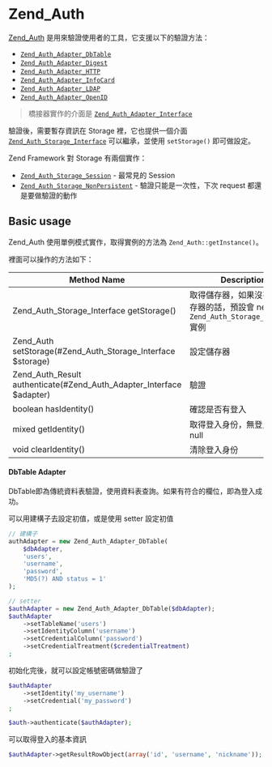 Zend_Auth
=========

[Zend_Auth](http://framework.zend.com/manual/1.12/en/zend.auth.html) 是用來驗證使用者的工具，它支援以下的驗證方法：

* [`Zend_Auth_Adapter_DbTable`](http://framework.zend.com/manual/1.12/en/zend.auth.adapter.dbtable.html)
* [`Zend_Auth_Adapter_Digest`](http://framework.zend.com/manual/1.12/en/zend.auth.adapter.digest.html)
* [`Zend_Auth_Adapter_HTTP`](http://framework.zend.com/manual/1.12/en/zend.auth.adapter.http.html)
* [`Zend_Auth_Adapter_InfoCard`](http://framework.zend.com/apidoc/1.12/files/Auth.Adapter.InfoCard.html)
* [`Zend_Auth_Adapter_LDAP`](http://framework.zend.com/manual/1.12/en/zend.auth.adapter.ldap.html)
* [`Zend_Auth_Adapter_OpenID`](http://framework.zend.com/manual/1.12/en/zend.auth.adapter.openid.html)

> 橋接器實作的介面是 [`Zend_Auth_Adapter_Interface`](http://framework.zend.com/apidoc/1.12/files/Auth.Adapter.Interface.html)

驗證後，需要暫存資訊在 Storage 裡，它也提供一個介面 [`Zend_Auth_Storage_Interface`](http://framework.zend.com/apidoc/1.12/files/Auth.Storage.Interface.html) 可以繼承，並使用 `setStorage()` 即可做設定。

Zend Framework 對 Storage 有兩個實作：

* [`Zend_Auth_Storage_Session`](http://framework.zend.com/apidoc/1.12/files/Auth.Storage.Session.html) - 最常見的 Session
* [`Zend_Auth_Storage_NonPersistent`](http://framework.zend.com/apidoc/1.12/files/Auth.Storage.NonPersistent.html) - 驗證只能是一次性，下次 request 都還是要做驗證的動作

## Basic usage

Zend_Auth 使用單例模式實作，取得實例的方法為 `Zend_Auth::getInstance()`。

裡面可以操作的方法如下：

|  Method Name  |  Description  |
|  -----------  |  -----------  |
| Zend_Auth_Storage_Interface getStorage() | 取得儲存器，如果沒有設定儲存器的話，預設會 new 一個 `Zend_Auth_Storage_Sessionn` 實例 |
| Zend_Auth setStorage(#Zend_Auth_Storage_Interface $storage) | 設定儲存器 |
| Zend_Auth_Result authenticate(#Zend_Auth_Adapter_Interface $adapter) | 驗證 |
| boolean hasIdentity() | 確認是否有登入|
| mixed getIdentity() | 取得登入身份，無登入會回傳null |
| void clearIdentity() | 清除登入身份 |

#### DbTable Adapter

DbTable即為傳統資料表驗證，使用資料表查詢。如果有符合的欄位，即為登入成功。

可以用建構子去設定初值，或是使用 setter 設定初值

```php
// 建構子
authAdapter = new Zend_Auth_Adapter_DbTable(
    $dbAdapter,
    'users',
    'username',
    'password',
    'MD5(?) AND status = 1'
);

// setter
$authAdapter = new Zend_Auth_Adapter_DbTable($dbAdapter);
$authAdapter
    ->setTableName('users')
    ->setIdentityColumn('username')
    ->setCredentialColumn('password')
    ->setCredentialTreatment($credentialTreatment)
;
```

初始化完後，就可以設定帳號密碼做驗證了

```php
$authAdapter
    ->setIdentity('my_username')
    ->setCredential('my_password')
;

$auth->authenticate($authAdapter);
```

可以取得登入的基本資訊

```php
$authAdapter->getResultRowObject(array('id', 'username', 'nickname'));
```
